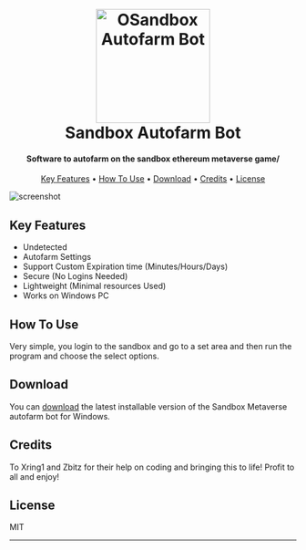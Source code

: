 <h1 align="center">
  <br>
  <a href="https://github.com/patryk918/Sandbox-Autofarm-Bot"><img src="https://external-content.duckduckgo.com/iu/?u=https%3A%2F%2Fcryptopotato.com%2Fwp-content%2Fuploads%2F2020%2F08%2Fsandbox_logo.png&f=1&nofb=1" alt="OSandbox Autofarm Bot" width="200"></a>
  <br>
Sandbox Autofarm Bot  <br>
</h1>

<h4 align="center">Software to autofarm on the sandbox ethereum metaverse game/</h4>



<p align="center">
  <a href="#key-features">Key Features</a> •
  <a href="#how-to-use">How To Use</a> •
  <a href="#download">Download</a> •
  <a href="#credits">Credits</a> •
  <a href="#license">License</a>
</p>

![screenshot](https://i.ytimg.com/vi/CX3JyvAzjA0/hqdefault.jpg)

## Key Features

- Undetected
- Autofarm Settings
- Support Custom Expiration time (Minutes/Hours/Days)
- Secure (No Logins Needed)
- Lightweight (Minimal resources Used)
- Works on Windows PC

## How To Use

Very simple, you login to the sandbox and go to a set area and then run the program and choose the select options.


## Download

You can [download](https://github.com/patryk918/Sandbox-Autofarm-Bot/) the latest installable version of the Sandbox Metaverse autofarm bot for Windows.

## Credits

To Xring1 and Zbitz for their help on coding and bringing this to life! Profit to all and enjoy!

## License

MIT

---


